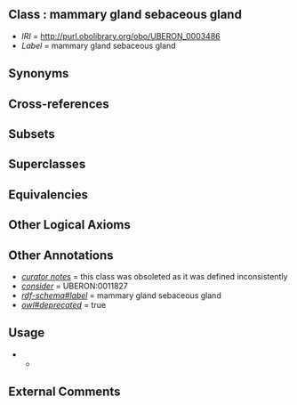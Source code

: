 
## Class : mammary gland sebaceous gland

 * *IRI* = http://purl.obolibrary.org/obo/UBERON_0003486
 * *Label* = mammary gland sebaceous gland

## Synonyms


## Cross-references


## Subsets


## Superclasses


## Equivalencies


## Other Logical Axioms


## Other Annotations

 * *[curator notes](../../IAO/32/IAO_0000232.md)* = this class was obsoleted as it was defined inconsistently
 * *[consider](../../er/oboInOwl#consider.md)* = UBERON:0011827
 * *[rdf-schema#label](../../el/rdf-schema#label.md)* = mammary gland sebaceous gland
 * *[owl#deprecated](../../ed/owl#deprecated.md)* = true

## Usage

 * -

## External Comments

